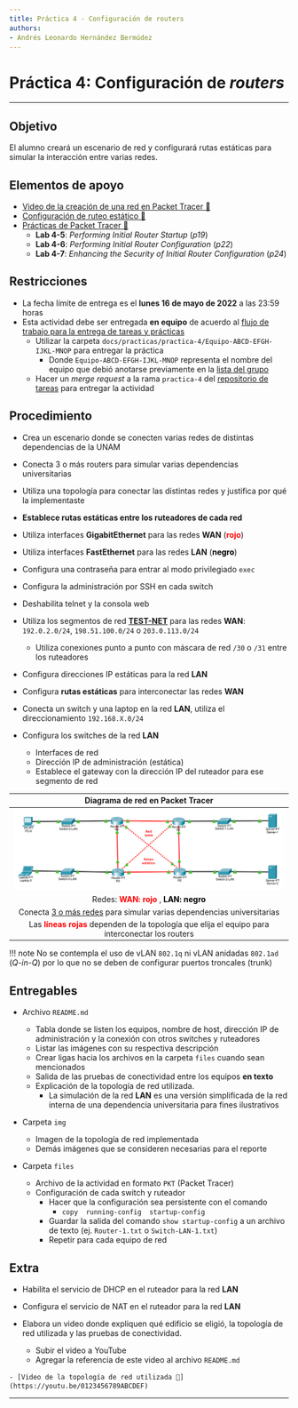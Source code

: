 ```yaml
---
title: Práctica 4 - Configuración de routers
authors:
- Andrés Leonardo Hernández Bermúdez
---
```


# Práctica 4: Configuración de _routers_

--------------------------------------------------------------------------------

## Objetivo

El alumno creará un escenario de red y configurará rutas estáticas para simular la interacción entre varias redes.

## Elementos de apoyo

- [Video de la creación de una red en Packet Tracer 📼][video-packet-tracer]
- [Configuración de ruteo estático 📝][ruteo-estatico]
- [Prácticas de Packet Tracer 📖][practicas-cisco]
    - **Lab 4-5**: _Performing Initial Router Startup_ (_p19_)
    - **Lab 4-6**: _Performing Initial Router Configuration_ (_p22_)
    - **Lab 4-7**: _Enhancing the Security of Initial Router Configuration_ (_p24_)

## Restricciones

- La fecha límite de entrega es el **lunes 16 de mayo de 2022** a las 23:59 horas
- Esta actividad debe ser entregada **en equipo** de acuerdo al [flujo de trabajo para la entrega de tareas y prácticas][flujo-de-trabajo]
    - Utilizar la carpeta `docs/practicas/practica-4/Equipo-ABCD-EFGH-IJKL-MNOP` para entregar la práctica
        - Donde `Equipo-ABCD-EFGH-IJKL-MNOP` representa el nombre del equipo que debió anotarse previamente en la [lista del grupo][lista-redes]
    - Hacer un _merge request_ a la rama `practica-4` del [repositorio de tareas][repo-tareas] para entregar la actividad

## Procedimiento

- Crea un escenario donde se conecten varias redes de distintas dependencias de la UNAM
- Conecta 3 o más routers para simular varias dependencias universitarias
- Utiliza una topología para conectar las distintas redes y justifica por qué la implementaste
- **Establece rutas estáticas entre los ruteadores de cada red**
- Utiliza interfaces **GigabitEthernet** para las redes **WAN** (<span style="color: red; font-weight: bold;">rojo</span>)
- Utiliza interfaces **FastEthernet** para las redes **LAN** (<span style="color: black; font-weight: bold;">negro</span>)

- Configura una contraseña para entrar al modo privilegiado `exec`
- Configura la administración por SSH en cada switch
- Deshabilita telnet y la consola web

- Utiliza los segmentos de red [**TEST-NET**][ipv4-reserved-addresses] para las redes **WAN**: `192.0.2.0/24`, `198.51.100.0/24` o `203.0.113.0/24`
    - Utiliza conexiones punto a punto con máscara de red `/30` o `/31` entre los ruteadores

- Configura direcciones IP estáticas para la red **LAN**

- Configura **rutas estáticas** para interconectar las redes **WAN**

- Conecta un switch y una laptop en la red **LAN**, utiliza el direccionamiento `192.168.X.0/24`

- Configura los switches de la red **LAN**
    - Interfaces de red
    - Dirección IP de administración (estática)
    - Establece el gateway con la dirección IP del ruteador para ese segmento de red
<!--
    - Utiliza la vLAN predeterminada (vLAN 1) para conectar a todos los equipos de las redes **LAN** y **WAN**
-->

<!-- -->
<a id="diagrama" name="diagrama"></a>

| Diagrama de red en Packet Tracer |
|:-----------------------------:|
| ![](img/diagrama_red.png)
| Redes: <span style="color: red; font-weight: bold;">WAN: rojo</span> , <span style="color: black; font-weight: bold;">LAN: negro</span>
| Conecta <u>3 o más redes</u> para simular varias dependencias universitarias
| Las <span style="color: red; font-weight: bold;">líneas rojas</span> dependen de la topología que elija el equipo para interconectar los routers
<!-- -->

!!! note
    No se contempla el uso de vLAN `802.1q` ni vLAN anidadas `802.1ad` (_Q-in-Q_) por lo que no se deben de configurar puertos troncales (trunk)

## Entregables

- Archivo `README.md`
    - Tabla donde se listen los equipos, nombre de host, dirección IP de administración y la conexión con otros switches y ruteadores
    - Listar las imágenes con su respectiva descripción
    - Crear ligas hacia los archivos en la carpeta `files` cuando sean mencionados
    - Salida de las pruebas de conectividad entre los equipos **en texto**
    - Explicación de la topología de red utilizada.
        - La simulación de la red **LAN** es una versión simplificada de la red interna de una dependencia universitaria para fines ilustrativos

- Carpeta `img`
    - Imagen de la topología de red implementada
    - Demás imágenes que se consideren necesarias para el reporte

- Carpeta `files`
    - Archivo de la actividad en formato `PKT` (Packet Tracer)
    - Configuración de cada switch y ruteador
        - Hacer que la configuración sea persistente con el comando
            - `copy  running-config  startup-config`
        - Guardar la salida del comando `show startup-config` a un archivo de texto (ej. `Router-1.txt` o `Switch-LAN-1.txt`)
        - Repetir para cada equipo de red

## Extra

- Habilita el servicio de DHCP en el ruteador para la red **LAN**
- Configura el servicio de NAT en el ruteador para la red **LAN**

- Elabora un video donde expliquen qué edificio se eligió, la topología de red utilizada y las pruebas de conectividad.

    - Subir el video a YouTube
    - Agregar la referencia de este video al archivo `README.md`

```text
- [Video de la topología de red utilizada 📼](https://youtu.be/0123456789ABCDEF)
```

--------------------------------------------------------------------------------

[flujo-de-trabajo]: https://redes-ciencias-unam.gitlab.io/2022-2/tareas-redes/workflow/
[repo-tareas]: https://gitlab.com/Redes-Ciencias-UNAM/2022-2/tareas-redes/-/merge_requests

[lista-redes]: https://tinyurl.com/Lista-Redes-2022-2

[video-packet-tracer]: https://www.youtube.com/watch?v=zixHIQvI79k&list=PLN1TFzSBXi3QWbHwBEV3p4LxV5KceXu8d&index=19
[packet-tracer-install]: ./install

[practicas-cisco]: https://tinyurl.com/Redes-FC-UNAM-Practicas-Cisco
[instaladores-packet-tracer]: https://tinyurl.com/Redes-FC-UNAM-Cisco-PT

[ruteo-estatico]: ../../temas/routing-static

[ipv4-reserved-addresses]: https://en.wikipedia.org/wiki/Reserved_IP_addresses
